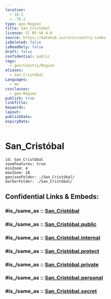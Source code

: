 ```yaml
---
location:
  - 18.5
  - -70.2
type: geo-Region
title: San_Cristóbal
license: CC BY-SA 4.0
source: https://datahub.io/core/country-codes
isDeleted: false
isReadOnly: false
draft: false
confidential: public
tags:
  - geo/Country/Region
aliases:
  - San_Cristóbal
Languages:
  - de
cssclasses:
  - geo-Region
publish: true
linkTitle:
keywords:
layout:
publishDate:
expiryDate:
---
```


# San_Cristóbal

```leaflet
id: San_Cristóbal
zoomFeatures: true 
minZoom: 4 
maxZoom: 18
geojsonFolder: ./San_Cristóbal/
markerFolder: ./San_Cristóbal/
```


## Confidential Links & Embeds: 

### #is_/same_as :: [San_Cristóbal](/_Standards/Earth/Continent/America~Caribbean/Dominican_Rep/provinces~Dominican_Rep/San_Cristóbal.md) 

### #is_/same_as :: [San_Cristóbal.public](/_public/Earth/Continent/America~Caribbean/Dominican_Rep/provinces~Dominican_Rep/San_Cristóbal.public.md) 

### #is_/same_as :: [San_Cristóbal.internal](/_internal/Earth/Continent/America~Caribbean/Dominican_Rep/provinces~Dominican_Rep/San_Cristóbal.internal.md) 

### #is_/same_as :: [San_Cristóbal.protect](/_protect/Earth/Continent/America~Caribbean/Dominican_Rep/provinces~Dominican_Rep/San_Cristóbal.protect.md) 

### #is_/same_as :: [San_Cristóbal.private](/_private/Earth/Continent/America~Caribbean/Dominican_Rep/provinces~Dominican_Rep/San_Cristóbal.private.md) 

### #is_/same_as :: [San_Cristóbal.personal](/_personal/Earth/Continent/America~Caribbean/Dominican_Rep/provinces~Dominican_Rep/San_Cristóbal.personal.md) 

### #is_/same_as :: [San_Cristóbal.secret](/_secret/Earth/Continent/America~Caribbean/Dominican_Rep/provinces~Dominican_Rep/San_Cristóbal.secret.md)

